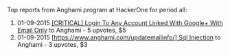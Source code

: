 Top reports from Anghami program at HackerOne for period all:

1. 01-09-2015 [[CRITICAL] Login To Any Account Linked With Google+ With Email Only](https://hackerone.com/reports/86504) to Anghami - 5 upvotes, $5
2. 01-09-2015 [[https://www.anghami.com/updatemailinfo/] Sql Injection](https://hackerone.com/reports/86468) to Anghami - 3 upvotes, $3
